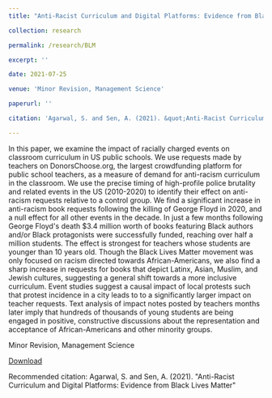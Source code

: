 ```yaml
---
title: "Anti-Racist Curriculum and Digital Platforms: Evidence from Black Lives Matter"

collection: research

permalink: /research/BLM

excerpt: ''

date: 2021-07-25

venue: 'Minor Revision, Management Science'

paperurl: ''

citation: 'Agarwal, S. and Sen, A. (2021). &quot;Anti-Racist Curriculum and Digital Platforms: Evidence from Black Lives Matter.&quot;'

---
```


In this paper, we examine the impact of racially charged events on classroom curriculum in US public schools. We use requests made by teachers on DonorsChoose.org, the largest crowdfunding platform for public school teachers, as a measure of demand for anti-racism curriculum in the classroom. We use the precise timing of high-profile police brutality and related events in the US (2010-2020) to identify their effect on anti-racism requests relative to a control group. We find a significant increase in anti-racism book requests following the killing of George Floyd in 2020, and a null effect for all other events in the decade. In just a few months following George Floyd's death $3.4 million worth of books featuring Black authors and/or Black protagonists were successfully funded, reaching over half a million students. The effect is strongest for teachers whose students are younger than 10 years old. Though the Black Lives Matter movement was only focused on racism directed towards African-Americans, we also find a sharp increase in requests for books that depict Latinx, Asian, Muslim, and Jewish cultures, suggesting a general shift towards a more inclusive curriculum. Event studies suggest a causal impact of local protests such that protest incidence in a city leads to to a significantly larger impact on teacher requests. Text analysis of impact notes posted by teachers months later imply that hundreds of thousands of young students are being engaged in positive, constructive discussions about the representation and acceptance of African-Americans and other minority groups.

Minor Revision, Management Science

[Download](https://papers.ssrn.com/sol3/papers.cfm?abstract_id=3832015)

Recommended citation: Agarwal, S. and Sen, A. (2021). "Anti-Racist Curriculum and Digital Platforms: Evidence from Black Lives Matter"
